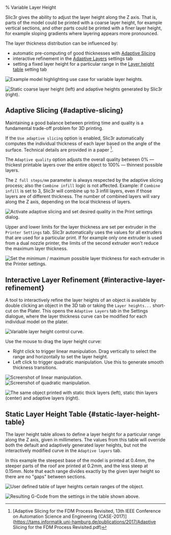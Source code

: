% Variable Layer Height

Slic3r gives the ability to adjust the layer height along the Z axis.
That is, parts of the model could be printed
with a coarse layer height, for example vertical sections, and other
parts could be printed with a finer layer height, for example sloping
gradients where layering appears more pronounced.

The layer thickness distribution can be influenced by:

- automatic pre-computing of good thicknesses with
  [Adaptive Slicing](#adaptive-slicing)
- interactive refinement in the [Adaptive Layers](#interactive-layer-refinement)
  settings tab
- setting a fixed layer height for a particular range in the
  [Layer height table](#static-layer-height-table) setting tab

 ![Example model highlighting use case for variable layer
heights.](images/variable_layer_height/example_model.png)



 ![Static coarse layer height (**left**) and adaptive heights
 generated by Slic3r (**right**).](images/variable_layer_height/model_coarse_adaptive_layers.png)


Adaptive Slicing {#adaptive-slicing}
----------------

Maintaining a good balance between printing time and quality is a fundamental
trade-off problem for 3D printing.

If the `Use adaptive slicing` option is enabled, Slic3r automatically computes
the individual thickness of each layer based on the angle of the surface.
Technical details are provided in a paper [^1].

The `Adaptive quality` option adjusts the overall quality between 0% &mdash;
thickest printable layers over the entire object to 100% &mdash; thinnest
possible layers.

The `Z full steps/mm` parameter is always respected by the adaptive slicing
process; also the `Combine infill` logic is not affected.
Example: if `Combine infill` is set to 3, Slic3r will combine up to 3 infill
layers, even if those layers are of different thickness. The number of combined
layers will vary along the Z axis, depending on the local thickness of layers.


![Activate adaptive slicing and set desired quality in the Print settings
dialog.](images/variable_layer_height/settings_dialog.png)

Upper and lower limits for the layer thickness are set per extruder in the
`Printer Settings` tab. Slic3r automatically uses the values for all extruders
that are used for a particular print. If for example only one extruder is used
from a dual nozzle printer, the limits of the second extruder won't reduce the
maximum layer thickness.

![Set the minimum / maximum possible layer thickness for each extruder
in the Printer settings.](images/variable_layer_height/min_max_settings_dialog.png)

Interactive Layer Refinement {#interactive-layer-refinement}
----------------

A tool to interactively refine the layer heights of an object is available by
double clicking an object in the 3D tab or taking the `Layer heights...`
short-cut on the Plater. This opens the `Adaptive Layers` tab in the Settings
dialogue, where the layer thickness curve can be modified for each individual
model on the plater.

![Variable layer height
control curve.](images/variable_layer_height/model_adaptive_control.png)

Use the mouse to drag the layer height curve:

- Right click to trigger linear manipulation. Drag vertically to select the
range and horizontally to set the layer height.
- Left click to trigger quadratic manipulation. Use this to generate smooth
thickness transitions.

![Screenshot of linear
manipulation.](images/variable_layer_height/screenshot_linear.png)
![Screenshot of quadratic
manipulation.](images/variable_layer_height/screenshot_quadratic.png)

![The same object printed with static thick layers (**left**), static thin
layers (**center**) and adaptive layers 
(**right**).](images/variable_layer_height/lm8uu_prints.png)


Static Layer Height Table {#static-layer-height-table}
----------------

The layer height table allows to define a layer height for a particular
range along the Z axis, given in millimeters.
The values from this table will override both the default and adaptively
generated layer heights, but not the interactively modified curve in the
`Adaptive layers` tab.

In this example the steepest base of the model is printed at 0.4mm, the steeper
parts of the roof are printed at 0.2mm, and the less steep at 0.15mm. Note that
each range divides exactly by the given layer height so there are no "gaps"
between sections.

 ![User defined table of layer heights certain ranges of the
 object.](images/variable_layer_height/layer_height_table.png "fig:")


 ![Resulting G-Code from the settings in the table shown
 above.](images/variable_layer_height/layer_height_table_gcode.png "fig:")

[^1]: [Adaptive Slicing for the FDM Process Revisited, 13th IEEE Conference on Automation Science and Engineering (CASE-2017)](https://tams.informatik.uni-hamburg.de/publications/2017/Adaptive Slicing for the FDM Process Revisited.pdf)